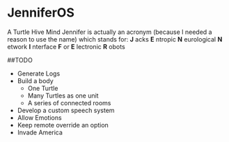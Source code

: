 # JenniferOS
A Turtle Hive Mind
Jennifer is actually an acronym (because I needed a reason to use the name) which stands for:
**J** acks
**E** ntropic
**N** eurological
**N** etwork
**I** nterface
**F** or
**E** lectronic
**R** obots

##TODO
- Generate Logs
- Build a body
  - One Turtle
  - Many Turtles as one unit
  - A series of connected rooms
- Develop a custom speech system
- Allow Emotions
- Keep remote override an option
- Invade America
